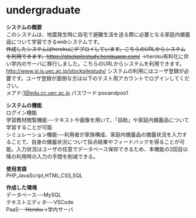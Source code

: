 # undergraduate

**システムの概要**  
このシステムは、地震発生時に自宅で避難生活を送る際に必要となる家庭内備蓄品について学習できるwebシステムです。  
~~作成したシステムはherokuにデプロイしています。こちらのURLからシステムを利用できます。https://stockpilestudy.herokuapp.com/~~
→heroku有料化に伴い学内のサーバに移行しました。こちらのURLからシステムを利用できます。http://www.si.is.uec.ac.jp/stockpilestudy/
システムの利用にはユーザ登録が必要です。ユーザ登録が面倒な方は以下のテスト用アカウントでログインしてください。  
メアド:1@edu.cc.uec.ac.jp パスワード:pooandpoo1

**システムの機能**  
ログイン機能  
学習教材閲覧機能---テキストや画像を用いて、「自助」や家庭内備蓄品について学習することが可能  
シミュレーション機能---利用者が家族構成、家庭内備蓄品の備蓄状況を入力することで、自身の備蓄状況について採点結果やフィードバックを得ることが可能。入力状況はユーザの任意でデータベース保存できるため、本機能の2回目以降の利用時の入力の手間を削減できる。

**使用言語**  
PHP,JavaScript,HTML,CSS,SQL

**作成した環境**  
データベース---MySQL  
テキストエディタ---VSCode  
PaaS---~~Heroku~~→学内サーバ



